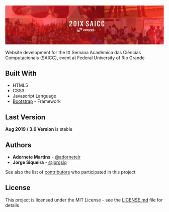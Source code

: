 ![](header.png)

Website development for the IX Semana Acadêmica das Ciências Computacionais (SAICC), event at Federal University of Rio Grande

## Built With
* HTML5
* CSS3
* Javascript Language
* [Bootstrap](https://getbootstrap.com/) - Framework

## Last Version

**Aug 2019 / 3.6 Version** is stable

## Authors
* **Adornete Martins** - [@adornetejr](https://github.com/adornetejr)
* **Jorge Siqueira** - [@jorgsiq](https://github.com/jorgsiq)

See also the list of [contributors](https://github.com/jorgsiq/saicc-website/graphs/contributors) who participated in this project

## License

This project is licensed under the MIT License - see the [LICENSE.md](LICENSE.md) file for details


